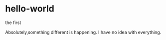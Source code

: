 # hello-world
the first

Absolutely,something different is happening.
I have no idea with everything.
